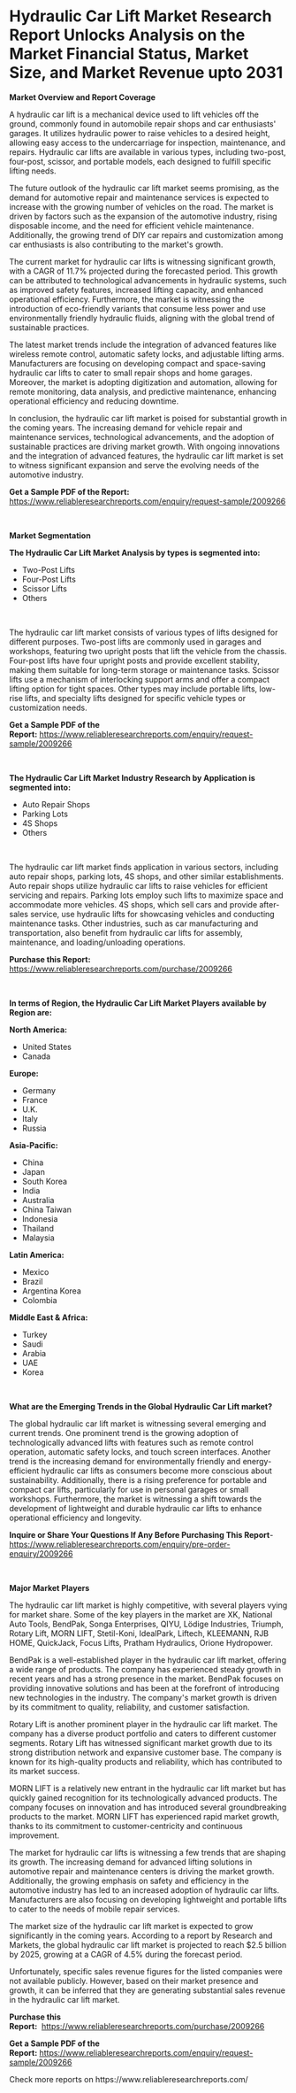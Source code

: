 <p><h1>Hydraulic Car Lift Market Research Report Unlocks Analysis on the Market Financial Status, Market Size, and Market Revenue upto 2031</h1></p><p><strong>Market Overview and Report Coverage</strong></p>
<p><p>A hydraulic car lift is a mechanical device used to lift vehicles off the ground, commonly found in automobile repair shops and car enthusiasts' garages. It utilizes hydraulic power to raise vehicles to a desired height, allowing easy access to the undercarriage for inspection, maintenance, and repairs. Hydraulic car lifts are available in various types, including two-post, four-post, scissor, and portable models, each designed to fulfill specific lifting needs.</p><p>The future outlook of the hydraulic car lift market seems promising, as the demand for automotive repair and maintenance services is expected to increase with the growing number of vehicles on the road. The market is driven by factors such as the expansion of the automotive industry, rising disposable income, and the need for efficient vehicle maintenance. Additionally, the growing trend of DIY car repairs and customization among car enthusiasts is also contributing to the market's growth.</p><p>The current market for hydraulic car lifts is witnessing significant growth, with a CAGR of 11.7% projected during the forecasted period. This growth can be attributed to technological advancements in hydraulic systems, such as improved safety features, increased lifting capacity, and enhanced operational efficiency. Furthermore, the market is witnessing the introduction of eco-friendly variants that consume less power and use environmentally friendly hydraulic fluids, aligning with the global trend of sustainable practices.</p><p>The latest market trends include the integration of advanced features like wireless remote control, automatic safety locks, and adjustable lifting arms. Manufacturers are focusing on developing compact and space-saving hydraulic car lifts to cater to small repair shops and home garages. Moreover, the market is adopting digitization and automation, allowing for remote monitoring, data analysis, and predictive maintenance, enhancing operational efficiency and reducing downtime.</p><p>In conclusion, the hydraulic car lift market is poised for substantial growth in the coming years. The increasing demand for vehicle repair and maintenance services, technological advancements, and the adoption of sustainable practices are driving market growth. With ongoing innovations and the integration of advanced features, the hydraulic car lift market is set to witness significant expansion and serve the evolving needs of the automotive industry.</p></p>
<p><strong>Get a Sample PDF of the Report:</strong> <a href="https://www.reliableresearchreports.com/enquiry/request-sample/2009266">https://www.reliableresearchreports.com/enquiry/request-sample/2009266</a></p>
<p>&nbsp;</p>
<p><strong>Market Segmentation</strong></p>
<p><strong>The Hydraulic Car Lift Market Analysis by types is segmented into:</strong></p>
<p><ul><li>Two-Post Lifts</li><li>Four-Post Lifts</li><li>Scissor Lifts</li><li>Others</li></ul></p>
<p>&nbsp;</p>
<p><p>The hydraulic car lift market consists of various types of lifts designed for different purposes. Two-post lifts are commonly used in garages and workshops, featuring two upright posts that lift the vehicle from the chassis. Four-post lifts have four upright posts and provide excellent stability, making them suitable for long-term storage or maintenance tasks. Scissor lifts use a mechanism of interlocking support arms and offer a compact lifting option for tight spaces. Other types may include portable lifts, low-rise lifts, and specialty lifts designed for specific vehicle types or customization needs.</p></p>
<p><strong>Get a Sample PDF of the Report:</strong>&nbsp;<a href="https://www.reliableresearchreports.com/enquiry/request-sample/2009266">https://www.reliableresearchreports.com/enquiry/request-sample/2009266</a></p>
<p>&nbsp;</p>
<p><strong>The Hydraulic Car Lift Market Industry Research by Application is segmented into:</strong></p>
<p><ul><li>Auto Repair Shops</li><li>Parking Lots</li><li>4S Shops</li><li>Others</li></ul></p>
<p>&nbsp;</p>
<p><p>The hydraulic car lift market finds application in various sectors, including auto repair shops, parking lots, 4S shops, and other similar establishments. Auto repair shops utilize hydraulic car lifts to raise vehicles for efficient servicing and repairs. Parking lots employ such lifts to maximize space and accommodate more vehicles. 4S shops, which sell cars and provide after-sales service, use hydraulic lifts for showcasing vehicles and conducting maintenance tasks. Other industries, such as car manufacturing and transportation, also benefit from hydraulic car lifts for assembly, maintenance, and loading/unloading operations.</p></p>
<p><strong>Purchase this Report:</strong>&nbsp; <a href="https://www.reliableresearchreports.com/purchase/2009266">https://www.reliableresearchreports.com/purchase/2009266</a></p>
<p>&nbsp;</p>
<p><strong>In terms of Region, the Hydraulic Car Lift Market Players available by Region are:</strong></p>
<p>
    <p> <strong> North America: </strong>
        <ul>
            <li>United States</li>
            <li>Canada</li>
        </ul>
        </p> 
    <p> <strong> Europe: </strong>
        <ul>
            <li>Germany</li>
            <li>France</li>
            <li>U.K.</li>
            <li>Italy</li>
            <li>Russia</li>
        </ul>
        </p> 
    <p> <strong> Asia-Pacific: </strong>
        <ul>
            <li>China</li>
            <li>Japan</li>
            <li>South Korea</li>
            <li>India</li>
            <li>Australia</li>
            <li>China Taiwan</li>
            <li>Indonesia</li>
            <li>Thailand</li>
            <li>Malaysia</li>
        </ul>
        </p> 
    <p> <strong> Latin America: </strong>
        <ul>
            <li>Mexico</li>
            <li>Brazil</li>
            <li>Argentina Korea</li>
            <li>Colombia</li>
        </ul>
        </p> 
    <p> <strong> Middle East & Africa: </strong>
        <ul>
            <li>Turkey</li>
            <li>Saudi</li>
            <li>Arabia</li>
            <li>UAE</li>
            <li>Korea</li>
        </ul>
    </p>
    </p>
<p>&nbsp;</p>
<p><strong>What are the Emerging Trends in the Global Hydraulic Car Lift market?</strong></p>
<p><p>The global hydraulic car lift market is witnessing several emerging and current trends. One prominent trend is the growing adoption of technologically advanced lifts with features such as remote control operation, automatic safety locks, and touch screen interfaces. Another trend is the increasing demand for environmentally friendly and energy-efficient hydraulic car lifts as consumers become more conscious about sustainability. Additionally, there is a rising preference for portable and compact car lifts, particularly for use in personal garages or small workshops. Furthermore, the market is witnessing a shift towards the development of lightweight and durable hydraulic car lifts to enhance operational efficiency and longevity.</p></p>
<p><strong>Inquire or Share Your Questions If Any Before Purchasing This Report</strong>- <a href="https://www.reliableresearchreports.com/enquiry/pre-order-enquiry/2009266">https://www.reliableresearchreports.com/enquiry/pre-order-enquiry/2009266</a></p>
<p>&nbsp;</p>
<p><strong>Major Market Players</strong></p>
<p><p>The hydraulic car lift market is highly competitive, with several players vying for market share. Some of the key players in the market are XK, National Auto Tools, BendPak, Songa Enterprises, QIYU, Lödige Industries, Triumph, Rotary Lift, MORN LIFT, Stetil-Koni, IdealPark, Liftech, KLEEMANN, RJB HOME, QuickJack, Focus Lifts, Pratham Hydraulics, Orione Hydropower.</p><p>BendPak is a well-established player in the hydraulic car lift market, offering a wide range of products. The company has experienced steady growth in recent years and has a strong presence in the market. BendPak focuses on providing innovative solutions and has been at the forefront of introducing new technologies in the industry. The company's market growth is driven by its commitment to quality, reliability, and customer satisfaction.</p><p>Rotary Lift is another prominent player in the hydraulic car lift market. The company has a diverse product portfolio and caters to different customer segments. Rotary Lift has witnessed significant market growth due to its strong distribution network and expansive customer base. The company is known for its high-quality products and reliability, which has contributed to its market success.</p><p>MORN LIFT is a relatively new entrant in the hydraulic car lift market but has quickly gained recognition for its technologically advanced products. The company focuses on innovation and has introduced several groundbreaking products to the market. MORN LIFT has experienced rapid market growth, thanks to its commitment to customer-centricity and continuous improvement.</p><p>The market for hydraulic car lifts is witnessing a few trends that are shaping its growth. The increasing demand for advanced lifting solutions in automotive repair and maintenance centers is driving the market growth. Additionally, the growing emphasis on safety and efficiency in the automotive industry has led to an increased adoption of hydraulic car lifts. Manufacturers are also focusing on developing lightweight and portable lifts to cater to the needs of mobile repair services.</p><p>The market size of the hydraulic car lift market is expected to grow significantly in the coming years. According to a report by Research and Markets, the global hydraulic car lift market is projected to reach $2.5 billion by 2025, growing at a CAGR of 4.5% during the forecast period.</p><p>Unfortunately, specific sales revenue figures for the listed companies were not available publicly. However, based on their market presence and growth, it can be inferred that they are generating substantial sales revenue in the hydraulic car lift market.</p></p>
<p><strong>Purchase this Report:</strong>&nbsp;&nbsp;<a href="https://www.reliableresearchreports.com/purchase/2009266">https://www.reliableresearchreports.com/purchase/2009266</a></p>
<p></p>
<p><strong>Get a Sample PDF of the Report:</strong>&nbsp;<a href="https://www.reliableresearchreports.com/enquiry/request-sample/2009266">https://www.reliableresearchreports.com/enquiry/request-sample/2009266</a></p>
<p>Check more reports on https://www.reliableresearchreports.com/</p>